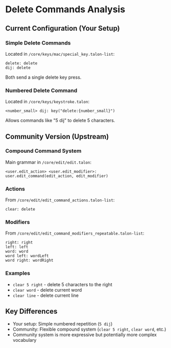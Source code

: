 # Delete Commands Analysis

## Current Configuration (Your Setup)

### Simple Delete Commands
Located in `/core/keys/mac/special_key.talon-list`:
```
delete: delete
dij: delete
```
Both send a single delete key press.

### Numbered Delete Command
Located in `/core/keys/keystroke.talon`:
```
<number_small> dij: key("delete:{number_small}")
```
Allows commands like "5 dij" to delete 5 characters.

## Community Version (Upstream)

### Compound Command System
Main grammar in `/core/edit/edit.talon`:
```
<user.edit_action> <user.edit_modifier>: user.edit_command(edit_action, edit_modifier)
```

### Actions
From `/core/edit/edit_command_actions.talon-list`:
```
clear: delete
```

### Modifiers
From `/core/edit/edit_command_modifiers_repeatable.talon-list`:
```
right: right
left: left
word: word
word left: wordLeft
word right: wordRight
```

### Examples
- `clear 5 right` - delete 5 characters to the right
- `clear word` - delete current word
- `clear line` - delete current line

## Key Differences
- Your setup: Simple numbered repetition (`5 dij`)
- Community: Flexible compound system (`clear 5 right`, `clear word`, etc.)
- Community system is more expressive but potentially more complex vocabulary
